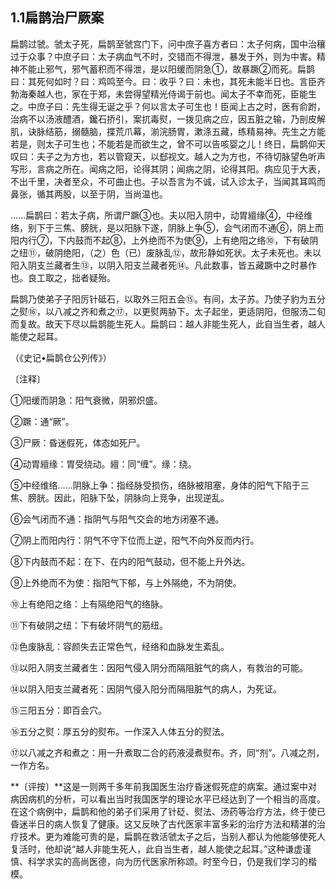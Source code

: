 ## 1.1扁鹊治尸厥案

扁鹊过虢。虢太子死，扁鹊至虢宫门下，问中庶子喜方者曰：太子何病，国中治穰过于众事？中庶子曰：太子病血气不时，交错而不得泄，暴发于外，则为中害。精神不能止邪气，邪气蓄积而不得泄，是以阳缓而阴急①，故暴蹶②而死。扁鹊曰：其死何如时？曰：鸡鸣至今。曰：收乎？曰：未也，其死未能半日也。言臣齐勃海秦越人也，家在于郑，未尝得望精光侍谒于前也。闻太子不幸而死，臣能生之。中庶子曰：先生得无诞之乎？何以言太子可生也！臣闻上古之时，医有俞跗，治病不以汤液醴酒，鑱石挢引，案扤毒熨，一拨见病之应，因五脏之输，乃剖皮解肌，诀脉结筋，搦髓脑，揲荒爪幕，湔浣肠胃，漱涤五藏，练精易神。先生之方能若是，则太子可生也；不能若是而欲生之，曾不可以告咳婴之儿！终日，扁鹊仰天叹曰：夫子之为方也，若以管窥天，以郄视文。越人之为方也，不待切脉望色听声写形，言病之所在。闻病之阳，论得其阴；闻病之阴，论得其阳。病应见于大表，不出千里，决者至众，不可曲止也。子以吾言为不诚，试入诊太子，当闻其耳鸣而鼻张，循其两股，以至于阴，当尚温也。

……扁鹊曰：若太子病，所谓尸蹶③也。夫以阳入阴中，动胃繵缘④，中经维络，别下于三焦、膀胱，是以阳脉下遂，阴脉上争⑤，会气闭而不通⑥，阴上而阳内行⑦，下内鼓而不起⑧，上外绝而不为使⑨，上有绝阳之络⑩，下有破阴之纽⑪，破阴绝阳，（之）色（已）废脉乱⑫，故形静如死状。太子未死也。未以阳入阴支兰藏者生⑬，以阴入阳支兰藏者死⑭。凡此数事，皆五藏蹶中之时暴作也。良工取之，拙者疑殆。

扁鹊乃使弟子子阳厉针砥石，以取外三阳五会⑮。有间，太子苏。乃使子豹为五分之熨⑯，以八减之齐和煮之⑰，以更熨两胁下。太子起坐，更适阴阳，但服汤二旬而复故。故天下尽以扁鹊能生死人。扁鹊曰：越人非能生死人，此自当生者，越人能使之起耳。

（《史记•扁鹊仓公列传》）

〔注释〕

①阳缓而阴急：阳气衰微，阴邪炽盛。

②蹶：通“厥”。

③尸厥：昏迷假死，体态如死尸。

④动胃繵缘：胃受绕动。繵：同“缠”。缘：绕。

⑤中经维络……阴脉上争：指经脉受损伤，络脉被阻塞，身体的阳气下陷于三焦、膀胱。因此，阳脉下坠，阴脉向上竞争，出现逆乱。

⑥会气闭而不通：指阴气与阳气交会的地方闭塞不通。

⑦阴上而阳内行：阴气不守下位而上逆，阳气不向外反而内行。

⑧下内鼓而不起：在下、在内的阳气鼓动，但不能上升外达。

⑨上外绝而不为使：指阳气下郁，与上外隔绝，不为阴使。

⑩上有绝阳之络：上有隔绝阳气的络脉。

⑪下有破阴之纽：下有破坏阴气的筋纽。

⑫色废脉乱：容颜失去正常色气，经络和血脉发生紊乱。

⑬以阳入阴支兰藏者生：因阳气侵入阴分而隔阻脏气的病人，有救治的可能。

⑭以阴入阳支兰藏者死：因阴气侵入阳分而隔阻脏气的病人，为死证。

⑮三阳五分：即百会穴。

⑯五分之熨：厚五分的熨布。一作深入人体五分的熨法。

⑰以八减之齐和煮之：用一升煮取二合的药液浸煮熨布。齐，同“剂”。八减之剂，一作方名。

**〔评按〕**这是一则两千多年前我国医生治疗昏迷假死症的病案。通过案中对病因病机的分析，可以看出当时我国医学的理论水平已经达到了一个相当的高度。在这个病例中，扁鹊和他的弟子们采用了针砭、熨法、汤药等治疗方法，终于使已昏迷半日的病人恢复了健康。这又反映了古代医家丰富多彩的治疗方法和精湛的治疗技术。更为难能可贵的是，扁鹊在救活虢太子之后，当别人都认为他能够使死人复活时，他却说“越人非能生死人，此自当生者，越人能使之起耳。”这种谦虚谨慎、科学求实的高尚医德，向为历代医家所称颂。时至今日，仍是我们学习的楷模。
